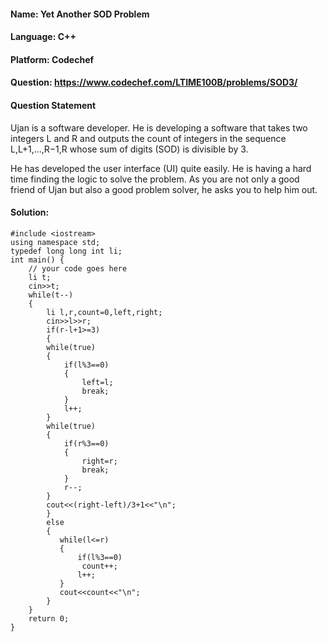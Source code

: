 #### Name: Yet Another SOD Problem
#### Language: C++
#### Platform: Codechef
#### Question: https://www.codechef.com/LTIME100B/problems/SOD3/

#### Question Statement

Ujan is a software developer. He is developing a software that takes two integers L and R and outputs the count of integers in the sequence L,L+1,…,R−1,R whose sum of digits (SOD) is divisible by 3.

He has developed the user interface (UI) quite easily. He is having a hard time finding the logic to solve the problem. As you are not only a good friend of Ujan but also a good problem solver, he asks you to help him out.
#### Solution:
```
#include <iostream>
using namespace std;
typedef long long int li;
int main() {
	// your code goes here
	li t;
	cin>>t;
	while(t--)
	{
	    li l,r,count=0,left,right;
	    cin>>l>>r;
	    if(r-l+1>=3)
	    {
	    while(true)
	    {
	        if(l%3==0)
	        {
	            left=l;
	            break;
	        }
	        l++;
	    }
	    while(true)
	    {
	        if(r%3==0)
	        {
	            right=r;
	            break;
	        }
	        r--;
	    }
	    cout<<(right-left)/3+1<<"\n";
	    }
	    else
	    {
	       while(l<=r)
	       {
	           if(l%3==0)
	            count++;
	           l++;
	       }
	       cout<<count<<"\n";
	    }
	}
	return 0;
}
 ```

